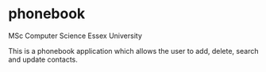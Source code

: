 # phonebook
MSc Computer Science Essex University

This is a phonebook application which allows the user to add, delete, search and update contacts.
